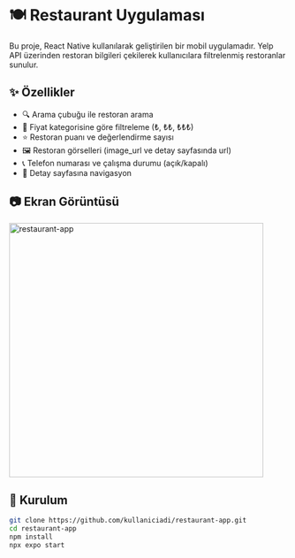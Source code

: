 # 🍽️ Restaurant Uygulaması

Bu proje, React Native kullanılarak geliştirilen bir mobil uygulamadır. Yelp API üzerinden restoran bilgileri çekilerek kullanıcılara filtrelenmiş restoranlar sunulur.

## ✨ Özellikler

- 🔍 Arama çubuğu ile restoran arama
- 💸 Fiyat kategorisine göre filtreleme (₺, ₺₺, ₺₺₺)
- ⭐ Restoran puanı ve değerlendirme sayısı
- 🖼️ Restoran görselleri (image_url ve detay sayfasında url)
- 📞 Telefon numarası ve çalışma durumu (açık/kapalı)
- 📍 Detay sayfasına navigasyon

## 📷 Ekran Görüntüsü

<img width="460" alt="restaurant-app" src="https://github.com/user-attachments/assets/e04fb08b-4ec7-40e7-b1ea-d98bfe0cdf5a" />


## 🔧 Kurulum

```bash
git clone https://github.com/kullaniciadi/restaurant-app.git
cd restaurant-app
npm install
npx expo start
